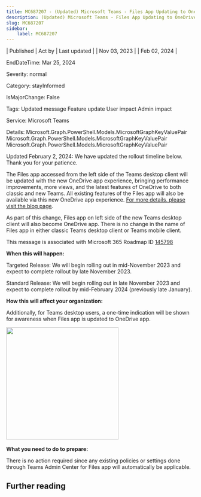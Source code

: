 ```yaml
---
title: MC687207 - (Updated) Microsoft Teams - Files App Updating to OneDrive App Experience in Teams
description: (Updated) Microsoft Teams - Files App Updating to OneDrive App Experience in Teams
slug: MC687207
sidebar:
    label: MC687207
---
```


| Published | Act by | Last updated |
| Nov 03, 2023 |  | Feb 02, 2024 |

EndDateTime: Mar 25, 2024

Severity: normal

Category: stayInformed

IsMajorChange: False

Tags: Updated message Feature update User impact Admin impact

Service: Microsoft Teams

Details: Microsoft.Graph.PowerShell.Models.MicrosoftGraphKeyValuePair Microsoft.Graph.PowerShell.Models.MicrosoftGraphKeyValuePair Microsoft.Graph.PowerShell.Models.MicrosoftGraphKeyValuePair

<p>Updated February 2, 2024: We have updated the rollout timeline below. Thank you for your patience.</p><p>The Files app accessed from the left side of the Teams desktop client will be updated with the new OneDrive app experience, bringing performance improvements, more views, and the latest features of OneDrive to both classic and new Teams. All existing features of the Files app will also be available via this new OneDrive app experience. <a href="https://techcommunity.microsoft.com/t5/microsoft-onedrive-blog/unveiling-the-next-generation-of-onedrive/ba-p/3935612" target="_blank">For more details, please visit the blog page</a>.<br></p><p>As part of this change, Files app on left side of the new Teams desktop client will also become OneDrive app. There is no change in the name of Files app in either classic Teams desktop client or Teams mobile client. 
</p><p>This message is associated with Microsoft 365 Roadmap ID <a href="https://www.microsoft.com/microsoft-365/roadmap?filters=&amp;searchterms=145798" target="_blank">145798</a></p><p><b>When this will happen:</b></p><p>Targeted Release: We will begin rolling out in mid-November 2023 and expect to complete rollout by late November 2023.<br></p><p>Standard Release: We will begin rolling out in late November 2023 and expect to complete rollout by mid-February 2024 (previously late January).</p><p><b>How this will affect your organization:</b></p><p>Additionally, for Teams desktop users, a one-time indication will be shown for awareness when Files app is updated to OneDrive app.&nbsp;</p><p><img src="https://img-prod-cms-rt-microsoft-com.akamaized.net/cms/api/am/imageFileData/RW1dhy9?ver=6ffd" style="width: 300px;" "alt="OneDrive" app="" in="" new="" teams="" desktop="" client"="">&nbsp; &nbsp;</p><p><b>What you need to do to prepare:</b></p><p>There is no action required since any existing policies or settings done through Teams Admin Center for Files app will automatically be applicable.</p>

## Further reading
